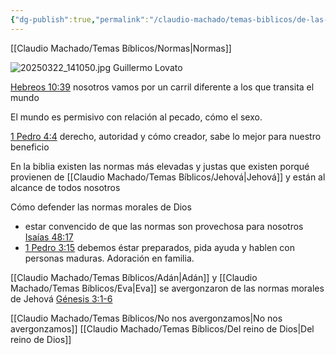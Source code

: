 ```yaml
---
{"dg-publish":true,"permalink":"/claudio-machado/temas-biblicos/de-las-normas-morales-de-dios/","tags":["predicar","predicación"]}
---
```


[[Claudio Machado/Temas Bíblicos/Normas\|Normas]]


![20250322_141050.jpg](/img/user/07%20-%20Personal/Im%C3%A1genes/20250322_141050.jpg)
Guillermo Lovato 

[Hebreos 10:39](https://wol.jw.org/es/wol/b/r4/lp-s/nwtsty/58/10#v=58:10:39) nosotros vamos por un carril diferente a los que transita el mundo 

El mundo es permisivo con relación al pecado, cómo el sexo.

[1 Pedro 4:4](https://wol.jw.org/es/wol/b/r4/lp-s/nwtsty/60/4#v=60:4:4) derecho, autoridad y cómo creador, sabe lo mejor para nuestro beneficio 

En la biblia existen las normas más elevadas y justas que existen porqué provienen de [[Claudio Machado/Temas Bíblicos/Jehová\|Jehová]] y están al alcance de todos nosotros 

Cómo defender las normas morales de Dios 
- estar convencido de que las normas son provechosa para nosotros [Isaías 48:17](https://wol.jw.org/es/wol/b/r4/lp-s/nwtsty/23/48#v=23:48:17)
- [1 Pedro 3:15](https://wol.jw.org/es/wol/b/r4/lp-s/nwtsty/60/3#v=60:3:15) debemos éstar preparados, pida ayuda y hablen con personas maduras. Adoración en familia.


[[Claudio Machado/Temas Bíblicos/Adán\|Adán]] y [[Claudio Machado/Temas Bíblicos/Eva\|Eva]] se avergonzaron de las normas morales de Jehová [Génesis 3:1-6](https://wol.jw.org/es/wol/b/r4/lp-s/nwtsty/1/3#v=1:3:1-1:3:6)


 

[[Claudio Machado/Temas Bíblicos/No nos avergonzamos\|No nos avergonzamos]]
[[Claudio Machado/Temas Bíblicos/Del reino de Dios\|Del reino de Dios]]